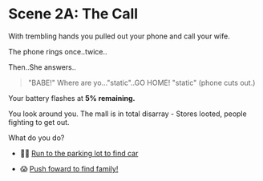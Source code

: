 # Scene 2A: The Call

With trembling hands you pulled out your phone and call your wife.

The phone rings once..twice..

Then..She answers..
>"BABE!" Where are yo..."static"..GO HOME! "static" (phone cuts out.)

Your battery flashes at **5% remaining.**

You look around you. The mall is in total disarray - Stores looted, people fighting to get out.

What do you do?

- 🏃‍♂️ [Run to the parking lot to find car](./scene3A.md)

- 😱 [Push foward to find family!](./scene2B.md)



